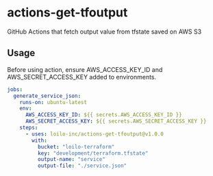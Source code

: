 # actions-get-tfoutput

GitHub Actions that fetch output value from tfstate saved on AWS S3

## Usage

Before using action, ensure AWS_ACCESS_KEY_ID and AWS_SECRET_ACCESS_KEY added to environments.

```yaml
jobs:
  generate_service_json:
    runs-on: ubuntu-latest
    env:
      AWS_ACCESS_KEY_ID: ${{ secrets.AWS_ACCESS_KEY_ID }}
      AWS_SECRET_ACCESS_KEY: ${{ secrets.AWS_SECRET_ACCESS_KEY }}
    steps:
      - uses: loilo-inc/actions-get-tfoutput@v1.0.0
        with:
          bucket: "loilo-terraform"
          key: "development/terraform.tfstate"
          output-name: "service"
          output-file: "./service.json"
```